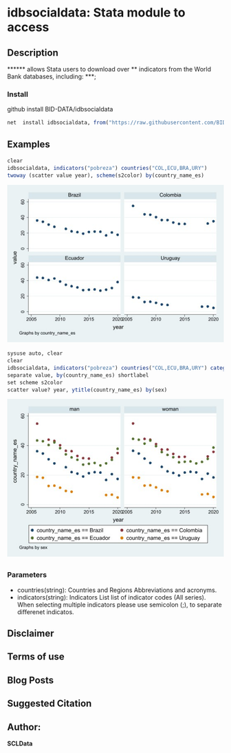 ﻿# idbsocialdata: Stata module to access 

## Description

****** allows Stata users to download over **  indicators from the World Bank databases, including: ***;

### Install
github install BID-DATA/idbsocialdata
``` r
net  install idbsocialdata, from("https://raw.githubusercontent.com/BID-DATA/idbsocialdata/main") replace
```


## Examples

``` r
clear
idbsocialdata, indicators("pobreza") countries("COL,ECU,BRA,URY")
twoway (scatter value year), scheme(s2color) by(country_name_es)
```
![e_g](src/img/plot_egA.jpg)

``` r
sysuse auto, clear
clear
idbsocialdata, indicators("pobreza") countries("COL,ECU,BRA,URY") categories("sex")
separate value, by(country_name_es) shortlabel
set scheme s2color
scatter value? year, ytitle(country_name_es) by(sex)
```

![e_g](src/img/plot_egB.jpg)

## 


### Parameters

- countries(string): Countries and Regions Abbreviations and acronyms. 
- indicators(string): Indicators List list of indicator codes (All series). When selecting multiple indicators please use semicolon (;), to separate differenet indicatos.

## Disclaimer


## Terms of use 


## Blog Posts


## Suggested Citation

## Author: 

  **SCLData**  

